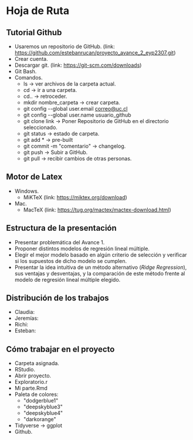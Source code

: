 # Hoja de Ruta

## Tutorial Github
- Usaremos un repositorio de GitHub. (link: <https://github.com/estebanrucan/proyecto_avance_2_eyp2307.git>)
- Crear cuenta.
- Descargar git. (link: <https://git-scm.com/downloads>)
- Git Bash.
- Comandos.
  * ls -> ver archivos de la carpeta actual.
  * cd -> ir a una carpeta.
  * cd.. -> retroceder.
  * mkdir nombre_carpeta -> crear carpeta.
  * git config --global user.email correo@uc.cl
  * git config --global user.name usuario_github
  * git clone link -> Poner Repositorio de GitHub en el directorio seleccionado.
  * git status -> estado de carpeta.
  * git add * -> pre-built
  * git commit -m "comentario" -> changelog.
  * git push -> Subir a GitHub.
  * git pull -> recibir cambios de otras personas.
  
## Motor de Latex
- Windows.
  * MiKTeX (link: <https://miktex.org/download>) 
- Mac.
  * MacTeX (link: <https://tug.org/mactex/mactex-download.html>)

## Estructura de la presentación
- Presentar problemática del Avance 1.
- Proponer distintos modelos de regresión lineal múltiple.
- Elegir el mejor modelo basado en algún criterio de selección y verificar si los supuestos
de dicho modelo se cumplen.
- Presentar la idea intuitiva de un método alternativo (*Ridge Regression*), sus ventajas y desventajas, y la comparación de este método frente al modelo de regresión lineal múltiple elegido.

## Distribución de los trabajos
- Claudia:
- Jeremías:
- Richi:
- Esteban:

## Cómo trabajar en el proyecto
- Carpeta asignada.
- RStudio.
- Abrir proyecto.
- Exploratorio.r
- Mi parte.Rmd
- Paleta de colores:
  * "dodgerblue1"
  * "deepskyblue3"
  * "deepskyblue4"
  * "darkorange"
- Tidyverse -> ggplot
- Github.



